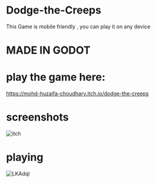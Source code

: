 # Dodge-the-Creeps

This Game is mobile friendly , you can play it on any device

# MADE IN GODOT

# play the game here:
https://mohd-huzaifa-choudhary.itch.io/dodge-the-creeps


# screenshots
![itch](https://user-images.githubusercontent.com/92085910/152294639-48989790-b2c6-45fd-8258-20ff961b0751.png)
# playing
![LKAdql](https://user-images.githubusercontent.com/92085910/152294741-98bb24ba-7f64-4743-b06a-ce3bf523d936.png)
